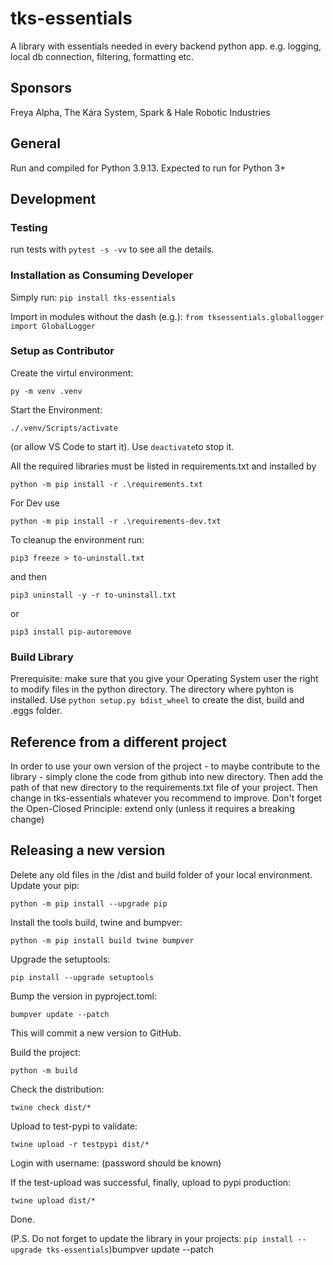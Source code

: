# tks-essentials
A library with essentials needed in every backend python app. e.g. logging, local db connection, filtering, formatting etc.

## Sponsors
Freya Alpha,
The Kára System,
Spark & Hale Robotic Industries

## General
Run and compiled for Python 3.9.13.
Expected to run for Python 3+

## Development

### Testing
run tests with `pytest -s -vv` to see all the details.

### Installation as Consuming Developer

Simply run: `pip install tks-essentials`

Import in modules without the dash (e.g.): `from tksessentials.globallogger import GlobalLogger`

### Setup as Contributor
Create the virtul environment: 
```
py -m venv .venv
```
Start the Environment: 
```
./.venv/Scripts/activate
```
 (or allow VS Code to start it). Use `deactivate`to stop it.

All the required libraries must be listed in requirements.txt and installed by  
```
python -m pip install -r .\requirements.txt
```
For Dev use 
```
python -m pip install -r .\requirements-dev.txt
```

To cleanup the environment run:
```
pip3 freeze > to-uninstall.txt
```
 and then
```
pip3 uninstall -y -r to-uninstall.txt
```

or 
```
pip3 install pip-autoremove
```

### Build Library
Prerequisite: make sure that you give your Operating System user the right to modify files in the python directory. The directory where pyhton is installed.
Use 
```python setup.py bdist_wheel```
 to create the dist, build and .eggs folder.

## Reference from a different project
In order to use your own version of the project - to maybe contribute to the library - simply clone the code from github into new directory. Then add the path of that new directory to the requirements.txt file of your project. Then change in tks-essentials whatever you recommend to improve. Don't forget the Open-Closed Principle: extend only (unless it requires a breaking change)


## Releasing a new version

Delete any old files in the /dist and build folder of your local environment.
Update your pip: 
```
python -m pip install --upgrade pip
```

Install the tools build, twine and bumpver: 
```
python -m pip install build twine bumpver
```
Upgrade the setuptools: 

```
pip install --upgrade setuptools
```

Bump the version in pyproject.toml: 
```
bumpver update --patch
```
This will commit a new version to GitHub.

Build the project: 
```
python -m build
```

Check the distribution: 
```
twine check dist/*
```

Upload to test-pypi to validate: 
```
twine upload -r testpypi dist/*
```

Login with username: (password should be known)

If the test-upload was successful, finally, upload to pypi production: 

```
twine upload dist/*
```

Done.

(P.S. Do not forget to update the library in your projects: `pip install --upgrade tks-essentials`)bumpver update --patch
